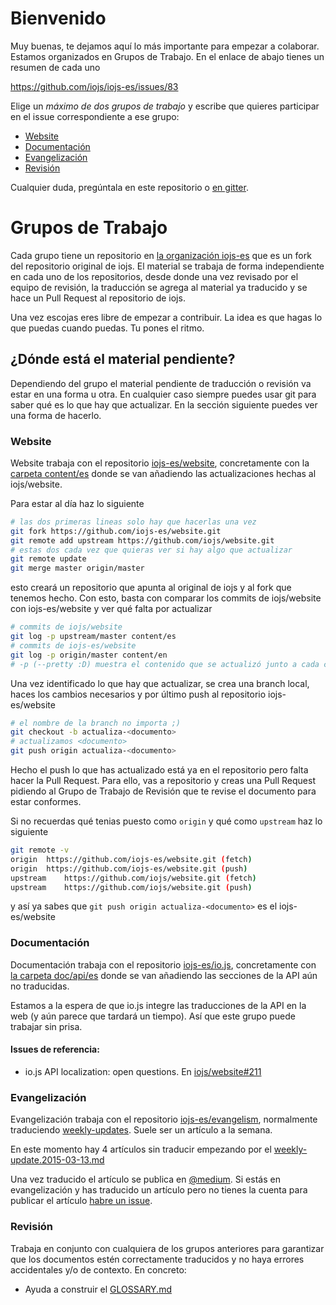 # Bienvenido

Muy buenas, te dejamos aquí lo más importante para empezar a colaborar. Estamos organizados en Grupos de Trabajo. En el enlace de abajo tienes un resumen de cada uno

https://github.com/iojs/iojs-es/issues/83

Elige un _máximo de dos grupos de trabajo_ y escribe que quieres participar en el issue correspondiente a ese grupo:

* [Website](https://github.com/iojs/iojs-es/issues/96)
* [Documentación](https://github.com/iojs/iojs-es/issues/94)
* [Evangelización](https://github.com/iojs/iojs-es/issues/95)
* [Revisión](https://github.com/iojs/iojs-es/issues/97)

Cualquier duda, pregúntala en este repositorio o [en gitter](https://gitter.im/iojs/iojs-es).

# Grupos de Trabajo

Cada grupo tiene un repositorio en [la organización iojs-es](http://github.com/iojs-es) que es un fork del repositorio original de iojs. El material se trabaja de forma independiente en cada uno de los repositorios, desde donde una vez revisado por el equipo de revisión, la traducción se agrega al material ya traducido y se hace un Pull Request al repositorio de iojs.

Una vez escojas eres libre de empezar a contribuir. La idea es que hagas lo que puedas cuando puedas. Tu pones el ritmo.

## ¿Dónde está el material pendiente?

Dependiendo del grupo el material pendiente de traducción o revisión va estar en una forma u otra. En cualquier caso siempre puedes usar git para saber qué es lo que hay que actualizar. En la sección siguiente puedes ver una forma de hacerlo.

### Website

Website trabaja con el repositorio [iojs-es/website](https://github.com/iojs-es/website), concretamente con la [carpeta content/es](https://github.com/iojs-es/website/tree/master/content/es) donde se van añadiendo las actualizaciones hechas al iojs/website.

Para estar al día haz lo siguiente

```sh
# las dos primeras lineas solo hay que hacerlas una vez
git fork https://github.com/iojs-es/website.git
git remote add upstream https://github.com/iojs/website.git
# estas dos cada vez que quieras ver si hay algo que actualizar
git remote update
git merge master origin/master
```
esto creará un repositorio que apunta al original de iojs y al fork que tenemos hecho. Con esto, basta con comparar los commits de iojs/website con iojs-es/website y ver qué falta por actualizar

```sh
# commits de iojs/website
git log -p upstream/master content/es
# commits de iojs-es/website
git log -p origin/master content/en
# -p (--pretty :D) muestra el contenido que se actualizó junto a cada commit
```

Una vez identificado lo que hay que actualizar, se crea una branch local, haces los cambios necesarios y por último push al repositorio iojs-es/website

```sh
# el nombre de la branch no importa ;)
git checkout -b actualiza-<documento>
# actualizamos <documento>
git push origin actualiza-<documento>
```

Hecho el push lo que has actualizado está ya en el repositorio pero falta hacer la Pull Request. Para ello, vas a repositorio y creas una Pull Request pidiendo al Grupo de Trabajo de Revisión que te revise el documento para estar conformes.

Si no recuerdas qué tenias puesto como `origin` y qué como `upstream` haz lo siguiente

```sh
git remote -v
origin	https://github.com/iojs-es/website.git (fetch)
origin	https://github.com/iojs-es/website.git (push)
upstream	https://github.com/iojs/website.git (fetch)
upstream	https://github.com/iojs/website.git (push)
```

y así ya sabes que `git push origin actualiza-<documento>` es el iojs-es/website

### Documentación

Documentación trabaja con el repositorio [iojs-es/io.js](https://github.com/iojs-es/io.js), concretamente con [la carpeta  doc/api/es](https://github.com/iojs-es/io.js/tree/api/doc/api/es) donde se van añadiendo las secciones de la API aún no traducidas.

Estamos a la espera de que io.js integre las traducciones de la API en la web (y aún parece que tardará un tiempo). Así que este grupo puede trabajar sin prisa.

#### Issues de referencia:
 - io.js API localization: open questions. En [ iojs/website#211](https://github.com/iojs/website/issues/211)

### Evangelización

Evangelización trabaja con el repositorio [iojs-es/evangelism](https://github.com/iojs-es/io.js), normalmente traduciendo [weekly-updates](https://github.com/iojs-es/evangelism/tree/master/weekly-updates). Suele ser un artículo a la semana. 

En este momento hay 4 artículos sin traducir empezando por el [weekly-update.2015-03-13.md](https://github.com/iojs-es/evangelism/tree/master/weekly-updates/weekly-update.2015-03-13.md)

Una vez traducido el artículo se publica en [@medium](https://medium.com/@iojs_es). Si estás en evangelización y has traducido un artículo pero no tienes la cuenta para publicar el artículo [habre un issue](https://github.com/iojs/iojs-es/issues/new).

### Revisión

Trabaja en conjunto con cualquiera de los grupos anteriores para garantizar que los documentos estén correctamente traducidos y no haya errores accidentales y/o de contexto. En concreto:

 - Ayuda a construir el [GLOSSARY.md](./GLOSSARY.md)
